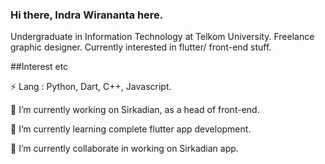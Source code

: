 ### Hi there, Indra Wirananta here.

Undergraduate in Information Technology at Telkom University.
Freelance graphic designer.
Currently interested in flutter/ front-end stuff.

##Interest etc

⚡ Lang : Python, Dart, C++, Javascript.

🔭 I’m currently working on Sirkadian, as a head of front-end.

🌱 I’m currently learning complete flutter app development. 

👯 I’m currently collaborate in working on Sirkadian app.

<!--
**IndraWirananta/IndraWirananta** is a ✨ _special_ ✨ repository because its `README.md` (this file) appears on your GitHub profile.

Here are some ideas to get you started:

- 🔭 I’m currently working on ...
- 🌱 I’m currently learning ...
- 👯 I’m looking to collaborate on ...
- 🤔 I’m looking for help with ...
- 💬 Ask me about ...
- 📫 How to reach me: ...
- 😄 Pronouns: ...
- ⚡ Fun fact: ...
-->
